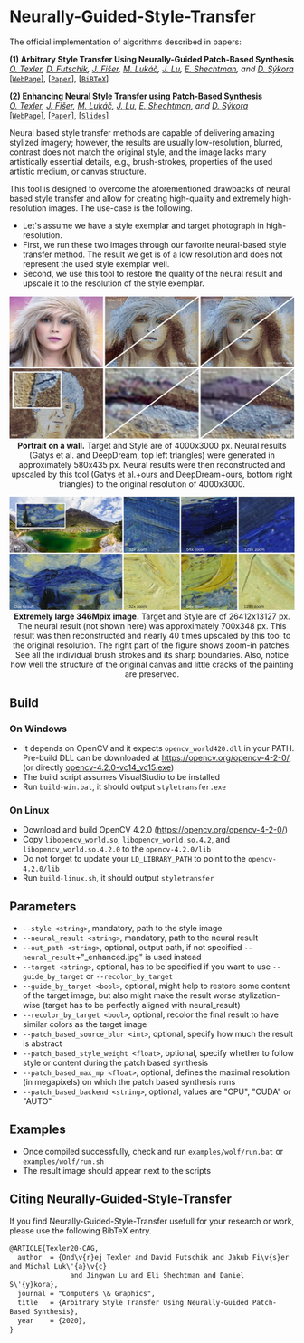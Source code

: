 # Neurally-Guided-Style-Transfer

The official implementation of algorithms described in papers:

**(1) Arbitrary Style Transfer Using Neurally-Guided Patch-Based Synthesis** </br>
_[O. Texler](https://ondrejtexler.github.io/), [D. Futschik](https://dcgi.fel.cvut.cz/people/futscdav),
[J. Fišer](https://research.adobe.com/person/jakub-fiser/), [M. Lukáč](https://research.adobe.com/person/michal-lukac/), 
[J. Lu](https://research.adobe.com/person/jingwan-lu/), [E. Shechtman](https://research.adobe.com/person/eli-shechtman/), 
and [D. Sýkora](https://dcgi.fel.cvut.cz/home/sykorad/)_ </br>
[[`WebPage`](https://ondrejtexler.github.io/neurally_guided/index.html)],
[[`Paper`](https://ondrejtexler.github.io/res/CAG_main.pdf)],
[[`BiBTeX`](#CitingNeurallyGuided)]
<!-- In Computers & Graphics (Elsevier, January 2020) -->

**(2) Enhancing Neural Style Transfer using Patch-Based Synthesis** </br>
_[O. Texler](https://ondrejtexler.github.io/),
[J. Fišer](https://research.adobe.com/person/jakub-fiser/), [M. Lukáč](https://research.adobe.com/person/michal-lukac/), 
[J. Lu](https://research.adobe.com/person/jingwan-lu/), [E. Shechtman](https://research.adobe.com/person/eli-shechtman/), 
and [D. Sýkora](https://dcgi.fel.cvut.cz/home/sykorad/)_ </br>
[[`WebPage`](https://dcgi.fel.cvut.cz/home/sykorad/stylitneural.html)],
[[`Paper`](https://dcgi.fel.cvut.cz/home/sykorad/Texler19-NPAR.pdf)],
[[`Slides`](https://dcgi.fel.cvut.cz/home/sykorad/Texler19-NPAR.pptx)]
<!-- In Proceedings of the 8th ACM/EG Expressive Symposium, pp. 43-50 (Expressive 2019, Genoa, Italy, May 2019) -->

Neural based style transfer methods are capable of delivering amazing stylized imagery; however, the results are usually low-resolution,
blurred, contrast does not match the original style, and the image lacks many artistically essential details, e.g., brush-strokes, 
properties of the used artistic medium, or canvas structure.

This tool is designed to overcome the aforementioned drawbacks of neural based style transfer and allow for creating 
high-quality and extremely high-resolution images. The use-case is the following. 
* Let's assume we have a style exemplar and target photograph in high-resolution.
* First, we run these two images through our favorite neural-based style transfer method. The result we get is 
of a low resolution and does not represent the used style exemplar well.
* Second, we use this tool to restore the quality of the neural result and upscale it to the resolution of the style exemplar.

<p align='center'>
  <img src='doc/res_blonde.jpg'/>
  <b>Portrait on a wall.</b> Target and Style are of 4000x3000 px. Neural results (Gatys et al. and DeepDream, top left triangles) were 
  generated in approximately 580x435 px. Neural results were then reconstructed and upscaled by this tool (Gatys et al.+ours and 
  DeepDream+ours, bottom right triangles) to the original resolution of 4000x3000.
</p>

<p align='center'>
  <img src='doc/res_346M.jpg'/>
  <b>Extremely large 346Mpix image.</b> Target and Style are of 26412x13127 px. The neural result (not shown here) was approximately 700x348 px. This result
  was then reconstructed and nearly 40 times upscaled by this tool to the original resolution. The right part of the figure shows 
  zoom-in patches. See all the individual brush strokes and its sharp boundaries. Also, notice how well the structure of the original canvas and
  little cracks of the painting are preserved.
</p>


## Build
### On Windows 
* It depends on OpenCV and it expects `opencv_world420.dll` in your PATH. Pre-build DLL can be downloaded at https://opencv.org/opencv-4-2-0/, (or directly [opencv-4.2.0-vc14_vc15.exe](https://sourceforge.net/projects/opencvlibrary/files/4.2.0/opencv-4.2.0-vc14_vc15.exe/download))
* The build script assumes VisualStudio to be installed
* Run `build-win.bat`, it should output `styletransfer.exe`

### On Linux 
* Download and build OpenCV 4.2.0 (https://opencv.org/opencv-4-2-0/)
* Copy `libopencv_world.so`, `libopencv_world.so.4.2`, and `libopencv_world.so.4.2.0` to the `opencv-4.2.0/lib`
* Do not forget to update your `LD_LIBRARY_PATH` to point to the `opencv-4.2.0/lib`
* Run `build-linux.sh`, it should output `styletransfer`

## Parameters
* `--style <string>`, mandatory, path to the style image
* `--neural_result <string>`, mandatory, path to the neural result
* `--out_path <string>`, optional, output path, if not specified `--neural_result`+"_enhanced.jpg" is used instead 
* `--target <string>`, optional, has to be specified if you want to use `--guide_by_target` or `--recolor_by_target`
* `--guide_by_target <bool>`, optional, might help to restore some content of the target image, but also might make the result worse stylization-wise (target has to be perfectly aligned with neural_result)
* `--recolor_by_target <bool>`, optional, recolor the final result to have similar colors as the target image
* `--patch_based_source_blur <int>`, optional, specify how much the result is abstract
* `--patch_based_style_weight <float>`, optional, specify whether to follow style or content during the patch based synthesis
* `--patch_based_max_mp <float>`, optional, defines the maximal resolution (in megapixels) on which the patch based synthesis runs 
* `--patch_based_backend <string>`, optional, values are "CPU", "CUDA" or "AUTO"

## Examples
* Once compiled successfully, check and run `examples/wolf/run.bat` or `examples/wolf/run.sh`
* The result image should appear next to the scripts

## <a name="CitingNeurallyGuided"></a>Citing Neurally-Guided-Style-Transfer
If you find Neurally-Guided-Style-Transfer usefull for your research or work, please use the following BibTeX entry.

```
@ARTICLE{Texler20-CAG,
  author  = {Ond\v{r}ej Texler and David Futschik and Jakub Fi\v{s}er and Michal Luk\'{a}\v{c} 
               and Jingwan Lu and Eli Shechtman and Daniel S\'{y}kora},
  journal = "Computers \& Graphics",
  title   = {Arbitrary Style Transfer Using Neurally-Guided Patch-Based Synthesis},
  year    = {2020},
}
```
